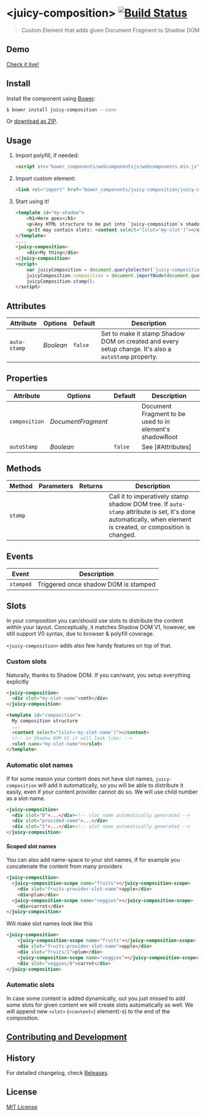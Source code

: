 # &lt;juicy-composition&gt; [![Build Status](https://travis-ci.org/Juicy/juicy-composition.svg?branch=gh-pages)](https://travis-ci.org/Juicy/juicy-composition)

> Custom Element that adds given Document Fragment to Shadow DOM

## Demo

[Check it live!](http://Juicy.github.io/juicy-composition)

## Install

Install the component using [Bower](http://bower.io/):

```sh
$ bower install juicy-composition --save
```

Or [download as ZIP](https://github.com/Juicy/juicy-composition/archive/gh-pages.zip).

## Usage

1. Import polyfill, if needed:

    ```html
    <script src="bower_components/webcomponentsjs/webcomponents.min.js"></script>
    ```

2. Import custom element:

    ```html
    <link rel="import" href="bower_components/juicy-composition/juicy-composition.html">
    ```

3. Start using it!

    ```html
    <template id="my-shadow">
        <h1>Here goes</h1>
        <p>Any HTML structure to be put into `juicy-composition`s shadowRoot</p>
        <p>It may contain slots: <content select="[slot='my-slot']"></content></p>
    </template>
    ....
    <juicy-composition>
        <div>My thing</div>
    </juicy-composition>
    <script>
        var juicyComposition = document.querySelector('juicy-composition');
        juicyComposition.composition = document.importNode(document.querySelector('#my-shadow').content, true);
        juicyComposition.stamp();
    </script>
    ```

## Attributes

Attribute     | Options     | Default      | Description
---           | ---         | ---          | ---
`auto-stamp`  | *Boolean*   | `false`      | Set to make it stamp Shadow DOM on created and every setup change. It's also a `autoStamp` property.

## Properties

Attribute     | Options            | Default | Description
---           | ---                | ---     | ---
`composition` | *DocumentFragment* |         | Document Fragment to be used to in element's shadowRoot
`autoStamp`   | *Boolean*          | `false` | See [#Attributes]

## Methods

Method        | Parameters   | Returns     | Description
---           | ---          | ---         | ---
`stamp`       |              |             | Call it to imperatively stamp shadow DOM tree. If `auto-stamp` attribute is set, it's done automatically, when element is created, or composition is changed.

## Events

Event     | Description
---       | ---
`stamped` | Triggered once shadow DOM is stamped

## Slots

In your composition you can/should use slots to distribute the content within your layout. Conceptually, it matches Shadow DOM V1, however, we still support V0 syntax, due to browser & polyfill coverage.

`<juicy-composition>` adds also few handy features on top of that.

### Custom slots
Naturally, thanks to Shadow DOM. If you can/want, you setup everything explicitly

```html
<juicy-composition>
  <div slot="my-slot-name">smth</div>
</juicy-composition>
```
```html
<template id="composition">
  My composition structure
  ...
  <content select="[slot='my-slot-name']"></content>
  <!-- in Shadow DOM V1 it will look like: -->
  <slot name="my-slot-name"></slot>
</template>
```

### Automatic slot names
If for some reason your content does not have slot names, `juicy-composition` will add it automatically,
so you will be able to distribute it easily, even if your content provider cannot do so.
We will use child number as a slot-name.

```html
<juicy-composition>
  <div slot="0">...</div><!-- slot name automatically generated -->
  <div slot="provided-name">...</div>
  <div slot="2">...</div><!-- slot name automatically generated -->
</juicy-composition>
```

#### Scoped slot names

You can also add name-space to your slot names, if for example you concatenate the content from many providers

```html
<juicy-composition>
  <juicy-composition-scope name="fruits"></juicy-composition-scope>
    <div slot="fruits-provider-slot-name">apple</div>
    <div>plum</div>
  <juicy-composition-scope name="veggies"></juicy-composition-scope>
    <div>carrot</div>
</juicy-composition>
```
Will make slot names look like this
```html
<juicy-composition>
    <juicy-composition-scope name="fruits"></juicy-composition-scope>
    <div slot="fruits-provider-slot-name">apple</div>
    <div slot="fruits/1">plum</div>
    <juicy-composition-scope name="veggies"></juicy-composition-scope>
    <div slot="veggies/0">carrot</div>
</juicy-composition>
```

### Automatic slots
In case some content is added dynamically, out you just missed to add some slots for given content we will create slots automatically as well.
We will append new `<slot>` (`<content>`) element(-s) to the end of the composition. 

## [Contributing and Development](CONTRIBUTING.md)

## History

For detailed changelog, check [Releases](https://github.com/Juicy/juicy-composition/releases).

## License

[MIT License](http://opensource.org/licenses/MIT)
